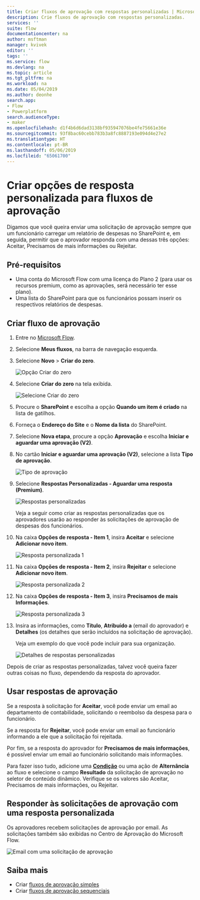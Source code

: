 ```yaml
---
title: Criar fluxos de aprovação com respostas personalizadas | Microsoft Docs
description: Crie fluxos de aprovação com respostas personalizadas.
services: ''
suite: flow
documentationcenter: na
author: msftman
manager: kvivek
editor: ''
tags: ''
ms.service: flow
ms.devlang: na
ms.topic: article
ms.tgt_pltfrm: na
ms.workload: na
ms.date: 05/04/2019
ms.author: deonhe
search.app:
- Flow
- Powerplatform
search.audienceType:
- maker
ms.openlocfilehash: d1f4b6d6dad3138bf935947076be4fe75661e36e
ms.sourcegitcommit: 93f8bac60cebb783b3a8fc8887193e094d4e27e2
ms.translationtype: HT
ms.contentlocale: pt-BR
ms.lasthandoff: 05/06/2019
ms.locfileid: "65061700"
---
```

# <a name="create-custom-response-options-for-approval-flows"></a>Criar opções de resposta personalizada para fluxos de aprovação

Digamos que você queira enviar uma solicitação de aprovação sempre que um funcionário carregar um relatório de despesas no SharePoint e, em seguida, permitir que o aprovador responda com uma dessas três opções: Aceitar, Precisamos de mais informações ou Rejeitar.


## <a name="prerequisites"></a>Pré-requisitos

- Uma conta do Microsoft Flow com uma licença do Plano 2 (para usar os recursos premium, como as aprovações, será necessário ter esse plano).
- Uma lista do SharePoint para que os funcionários possam inserir os respectivos relatórios de despesas.

## <a name="create-approval-flow"></a>Criar fluxo de aprovação
1. Entre no [Microsoft Flow](https://flow.microsoft.com).
1. Selecione **Meus fluxos**, na barra de navegação esquerda.
1. Selecione **Novo** > **Criar do zero**.

    ![Opção Criar do zero](media/create-approval-response-options/create-approval-response-options.png)

1. Selecione **Criar do zero** na tela exibida. 

    ![Selecione Criar do zero](media/create-approval-response-options/create-from-blank.png)

1. Procure o **SharePoint** e escolha a opção **Quando um item é criado** na lista de gatilhos. 

1. Forneça o **Endereço do Site** e o **Nome da lista** do SharePoint. 

1. Selecione **Nova etapa**, procure a opção **Aprovação** e escolha **Iniciar e aguardar uma aprovação (V2)**.

1. No cartão **Iniciar e aguardar uma aprovação (V2)**, selecione a lista **Tipo de aprovação**.

    ![Tipo de aprovação](media/create-approval-response-options/select-approval-type.png)

1. Selecione **Respostas Personalizadas - Aguardar uma resposta (Premium)**.

    ![Respostas personalizadas](media/create-approval-response-options/select-custom-responses.png)

    Veja a seguir como criar as respostas personalizadas que os aprovadores usarão ao responder às solicitações de aprovação de despesas dos funcionários.


1. Na caixa **Opções de resposta - Item 1**, insira **Aceitar** e selecione **Adicionar novo item**. 

    ![Resposta personalizada 1](media/create-approval-response-options/enter-response-1.png)

1. Na caixa **Opções de resposta - Item 2**, insira **Rejeitar** e selecione **Adicionar novo item**.

    ![Resposta personalizada 2](media/create-approval-response-options/enter-response-2.png)

1. Na caixa **Opções de resposta - Item 3**, insira **Precisamos de mais Informações**.

    ![Resposta personalizada 3](media/create-approval-response-options/enter-response-3.png)   
    

1. Insira as informações, como **Título**, **Atribuído a** (email do aprovador) e **Detalhes** (os detalhes que serão incluídos na solicitação de aprovação).

    Veja um exemplo do que você pode incluir para sua organização.

    ![Detalhes de respostas personalizadas](media/create-approval-response-options/enter-title-assigned-to-details.png)


Depois de criar as respostas personalizadas, talvez você queira fazer outras coisas no fluxo, dependendo da resposta do aprovador.


## <a name="use-approval-responses"></a>Usar respostas de aprovação 

Se a resposta à solicitação for **Aceitar**, você pode enviar um email ao departamento de contabilidade, solicitando o reembolso da despesa para o funcionário. 

Se a resposta for **Rejeitar**, você pode enviar um email ao funcionário informando a ele que a solicitação foi rejeitada.

Por fim, se a resposta do aprovador for **Precisamos de mais informações**, é possível enviar um email ao funcionário solicitando mais informações.

Para fazer isso tudo, adicione uma [**Condição**](add-condition.md) ou uma ação de **Alternância** ao fluxo e selecione o campo **Resultado** da solicitação de aprovação no seletor de conteúdo dinâmico. Verifique se os valores são Aceitar, Precisamos de mais informações, ou Rejeitar.

## <a name="respond-to-approval-requests-with-a-custom-response"></a>Responder às solicitações de aprovação com uma resposta personalizada

Os aprovadores recebem solicitações de aprovação por email. As solicitações também são exibidas no Centro de Aprovação do Microsoft Flow. 

![Email com uma solicitação de aprovação](media/create-approval-response-options/approval-request-email.png)

## <a name="learn-more"></a>Saiba mais
- Criar [fluxos de aprovação simples](modern-approvals.md)
- Criar [fluxos de aprovação sequenciais](sequential-modern-approvals.md)
